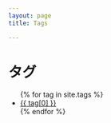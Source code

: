 ```yaml
---
layout: page
title: Tags 

---
```


<div class="page-content wc-container">
	<div class="post">
		<h1>タグ</h1>
		<ul>
			{% for tag in site.tags %}
			<li><a href="{{ '/tag/' | append:tag[0] | relative_url }}">{{ tag[0] }}</a></li>
			{% endfor %}
		</ul>
	</div>
</div>
